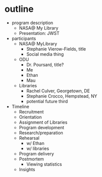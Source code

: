 # outline
- program description
	- NASA@ My Library
	- Presentation: JWST
- participants
	- NASA@ MyLibrary
		- Stephanie Vierow-Fields, title
		- Social media thing
	- ODU
		- Dr. Poursard, title?
		- Me
		- Ethan
		- Mau
	- Libraries
		- Rachel Culver, Georgetown, DE
		- Stephanie Crocco, Hempstead, NY
		- potential future third
- Timeline
	- Recruitment
	- Orientation
	- Assignment of Libraries
	- Program development
	- Research/preparation
	- Rehearsal
		- w/ Ethan
		- w/ libraries
	- Program delivery
	- Postmortem
		- Viewing statistics
	- Insights